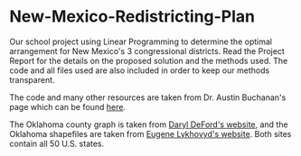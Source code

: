 # New-Mexico-Redistricting-Plan
Our school project using Linear Programming to determine the optimal arrangement for New Mexico's 3 congressional districts.
Read the Project Report for the details on the proposed solution and the methods used. 
The code and all files used are also included in order to keep our methods transparent.

The code and many other resources are taken from Dr. Austin Buchanan's page which can be found [here](https://github.com/AustinLBuchanan/Districting-Examples).

The Oklahoma county graph is taken from [Daryl DeFord's website](http://people.csail.mit.edu/ddeford/dual_graphs), and the Oklahoma shapefiles are taken from [Eugene Lykhovyd's website](https://lykhovyd.com/files/public/districting). Both sites contain all 50 U.S. states.
